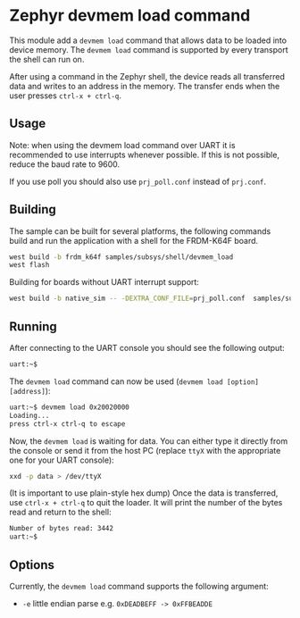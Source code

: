 # Zephyr devmem load command
This module add a `devmem load` command that allows data to be loaded into device memory.
The `devmem load` command is supported by every transport the shell can run on.

After using a command in the Zephyr shell, the device reads all transferred data and writes to an address in the memory.
The transfer ends when the user presses `ctrl-x + ctrl-q`.

## Usage
Note: when using the devmem load command over UART it is recommended to use interrupts whenever possible.
If this is not possible, reduce the baud rate to 9600.

If you use poll you should also use `prj_poll.conf` instead of `prj.conf`.
## Building

The sample can be built for several platforms, the following commands build and run the application with a shell for the FRDM-K64F board.
```bash
west build -b frdm_k64f samples/subsys/shell/devmem_load
west flash
```

Building for boards without UART interrupt support:
```bash
west build -b native_sim -- -DEXTRA_CONF_FILE=prj_poll.conf  samples/subsys/shell/devmem_load
```
## Running
After connecting to the UART console you should see the following output:
```bash
uart:~$
```
The `devmem load` command can now be used (`devmem load [option] [address]`):
```bash
uart:~$ devmem load 0x20020000
Loading...
press ctrl-x ctrl-q to escape
```

Now, the `devmem load` is waiting for data.
You can either type it directly from the console or send it from the host PC (replace `ttyX` with the appropriate one for your UART console):
```bash
xxd -p data > /dev/ttyX
```
(It is important to use plain-style hex dump)
Once the data is transferred, use `ctrl-x + ctrl-q` to quit the loader.
It will print the number of the bytes read and return to the shell:
```bash
Number of bytes read: 3442
uart:~$
```

## Options
Currently, the `devmem load` command supports the following argument:
* `-e` little endian parse e.g. `0xDEADBEFF -> 0xFFBEADDE`
